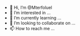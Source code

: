 - 👋 Hi, I’m @Mterfoluel
- 👀 I’m interested in ...
- 🌱 I’m currently learning ...
- 💞️ I’m looking to collaborate on ...
- 📫 How to reach me ...

<!---
Mterfoluel/Mterfoluel is a ✨ special ✨ repository because its `README.md` (this file) appears on your GitHub profile.
You can click the Preview link to take a look at your changes.
--->
